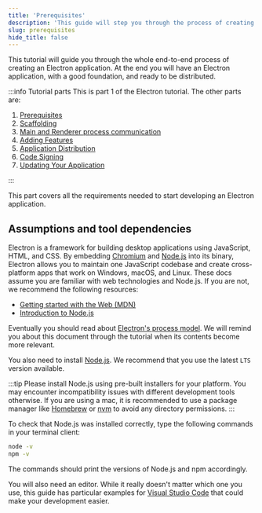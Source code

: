 ```yaml
---
title: 'Prerequisites'
description: 'This guide will step you through the process of creating a barebones Hello World app in Electron, similar to electron/electron-quick-start.'
slug: prerequisites
hide_title: false
---
```


This tutorial will guide you through the whole end-to-end process of creating an Electron application. At the end you will have an Electron
application, with a good foundation, and ready to be distributed.

:::info Tutorial parts
This is part 1 of the Electron tutorial. The other parts are:

1. [Prerequisites]
1. [Scaffolding][scaffolding]
1. [Main and Renderer process communication][main-renderer]
1. [Adding Features][features]
1. [Application Distribution]
1. [Code Signing]
1. [Updating Your Application][updates]

:::

This part covers all the requirements needed to start developing an
Electron application.

## Assumptions and tool dependencies

Electron is a framework for building desktop applications using JavaScript,
HTML, and CSS. By embedding [Chromium][chromium] and [Node.js][node] into its
binary, Electron allows you to maintain one JavaScript codebase and create
cross-platform apps that work on Windows, macOS, and Linux. These docs assume
you are familiar with web technologies and Node.js. If you are not, we recommend
the following resources:

- [Getting started with the Web (MDN)][mdn-guide]
- [Introduction to Node.js][node-guide]

Eventually you should read about [Electron's process model][process-model]. We will
remind you about this document through the tutorial when its contents become more
relevant.

You also need to install [Node.js][node-download]. We recommend that you
use the latest `LTS` version available.

:::tip
Please install Node.js using pre-built installers for your platform.
You may encounter incompatibility issues with different development tools otherwise.
If you are using a mac, it is recommended to use a package manager like [Homebrew] or
[nvm] to avoid any directory permissions.
:::

To check that Node.js was installed correctly, type the following commands in your
terminal client:

```sh
node -v
npm -v
```

The commands should print the versions of Node.js and npm accordingly.

You will also need an editor. While it really doesn't matter which one you use,
this guide has particular examples for [Visual Studio Code] that could
make your development easier.

<!-- Links -->

[chromium]: https://www.chromium.org/
[homebrew]: https://brew.sh/
[mdn-guide]: https://developer.mozilla.org/en-US/docs/Learn/
[node]: https://nodejs.org/
[node-guide]: https://nodejs.dev/learn
[node-download]: https://nodejs.org/en/download/
[nvm]: https://github.com/nvm-sh/nvm
[process-model]: ./process-model.md
[visual studio code]: https://code.visualstudio.com/

<!-- Tutorial links -->

[prerequisites]: tutorial-prerequisites.md
[scaffolding]: tutorial-scaffolding.md
[main-renderer]:./tutorial-main-renderer.md
[features]: ./tutorial-adding-features.md
[application distribution]: application-distribution.md
[code signing]: code-signing.md
[updates]: updates.md

